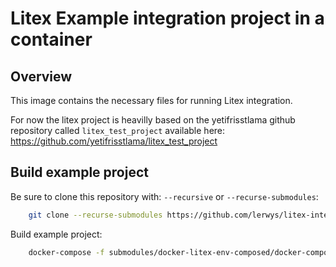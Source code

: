 Litex Example integration project in a container
===============================

Overview
--------

This image contains the necessary files for running
Litex integration.

For now the litex project is heavilly based on the yetifrisstlama
github repository called `litex_test_project` available here:
https://github.com/yetifrisstlama/litex_test_project

## Build example project

Be sure to clone this repository with: `--recursive` or `--recurse-submodules`:

```bash
    git clone --recurse-submodules https://github.com/lerwys/litex-intergration
```

Build example project:

```bash
    docker-compose -f submodules/docker-litex-env-composed/docker-compose.yml run --rm -v "$PWD"/litex-integration:/litex-integration litex-env python3 /litex-integration/base_cpu.py build
```
